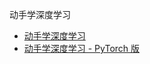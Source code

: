 动手学深度学习

* [动手学深度学习](StudyNotes/DiveintoDeepLearning/d2l-zh.pdf)
* [动手学深度学习 - PyTorch 版](StudyNotes/DiveintoDeepLearning/d2l-zh-pytorch.pdf)